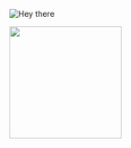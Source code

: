 <!-- ### Hi there 👋 -->

![Hey there](https://github.com/pranaykumargoud/pranaykumargoud/blob/master/intro.png?raw=true)

<!--
**pranaykumargoud/pranaykumargoud** is a ✨ _special_ ✨ repository because its `README.md` (this file) appears on your GitHub profile.

Here are some ideas to get you started:

- 🔭 I’m currently working on ...
- 🌱 I’m currently learning ...
- 👯 I’m looking to collaborate on ...
- 🤔 I’m looking for help with ...
- 💬 Ask me about ...
- 📫 How to reach me: ...
- 😄 Pronouns: ...
- ⚡ Fun fact: ...
-->
[<img src="https://image.flaticon.com/icons/svg/123/123718.svg" width="200">](https://www.linkedin.com/in/pranaykumargoud/)

